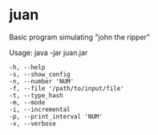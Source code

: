 # juan
Basic program simulating "john the ripper"

 Usage: java -jar juan.jar

    -h, --help
    -s, --show_config
    -n, --number 'NUM'
    -f, --file '/path/to/input/file'
    -t, --type_hash
    -m, --mode
    -i, --incremental
    -p, --print_interval 'NUM'
    -v, --verbose
